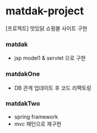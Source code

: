 # matdak-project
[프로젝트] 맛있닭 쇼핑몰 사이트 구현
### matdak
- jsp model1 & servlet 으로 구현
### matdakOne
- DB 관계 업데이트 후 코드 리팩토링
### matdakTwo
- spring framework
- mvc 패턴으로 재구현
